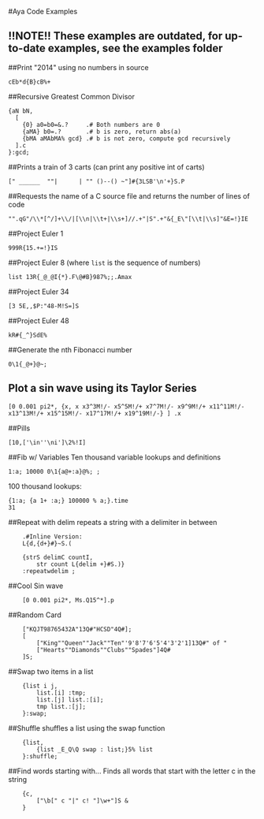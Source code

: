 #Aya Code Examples

## !!NOTE!! These examples are outdated, for up-to-date examples, see the examples folder



##Print "2014" using no numbers in source  
```
cEb*d{B}cB%+
```

##Recursive Greatest Common Divisor
```
{aN bN,
  [
    {0} a0=b0=&.?     .# Both numbers are 0
    {aMA} b0=.?       .# b is zero, return abs(a)
    {bMA aMAbMA% gcd} .# b is not zero, compute gcd recursively
  ].c
}:gcd;
```

##Prints a train of 3 carts (can print any positive int of carts)
```
[" ______  ""|      | "" ()--() ~"]#{3LSB'\n'+}S.P
```

##Requests the name of a C source file and returns the number of lines of code
```
"".qG"/\\*[^/]+\\/|[\\n|\\t+|\\s+]//.+"|S".+"&{_E\"[\\t|\\s]"&E=!}IE
```

##Project Euler 1  
```
999R{15.+=!}IS
```

##Project Euler 8 (where `list` is the sequence of numbers)  
```
list 13R{_@_@I{*}.F\@#B}987%;;.Amax
```

##Project Euler 34  
```
[3 5E,,$P:"48-M!S=]S
```

##Project Euler 48  
```
kR#{_^}SdE%
```

##Generate the nth Fibonacci number  
```
0\1{_@+}@~;
```

## Plot a sin wave using its Taylor Series

```
[0 0.001 pi2*, {x, x x3^3M!/- x5^5M!/+ x7^7M!/- x9^9M!/+ x11^11M!/- x13^13M!/+ x15^15M!/- x17^17M!/+ x19^19M!/-} ] .x
```

##Pills
```
[10,['\in''\ni']\2%!I]
```

##Fib w/ Variables
Ten thousand variable lookups and definitions

```
1:a; 10000 0\1{a@+:a}@%; ;
```

100 thousand lookups:
```
{1:a; {a 1+ :a;} 100000 % a;}.time
31 
```

##Repeat with delim
repeats a string with a delimiter in between

```
    .#Inline Version:
    L{d,{d+}#}~S.(

    {strS delimC countI,
        str count L{delim +}#S.)}
    :repeatwdelim ;
```

##Cool Sin wave

```
    [0 0.001 pi2*, Ms.Q15^*].p
```

##Random Card

```
    ["KQJT98765432A"13Q#"HCSD"4Q#];
    [
        ["King""Queen""Jack""Ten"'9'8'7'6'5'4'3'2'1]13Q#" of "
        ["Hearts""Diamonds""Clubs""Spades"]4Q#
    ]S;
```

##Swap two items in a list

```
    {list i j,
        list.[i] :tmp;
        list.[j] list.:[i];
        tmp list.:[j];
    }:swap;
```

##Shuffle
shuffles a list using the swap function

```
    {list,
        {list _E_Q\Q swap : list;}5% list
    }:shuffle;
```

##Find words starting with...
Finds all words that start with the letter c in the string

```
    {c,
        ["\b[" c "|" c! "]\w+"]S &
    }
```
